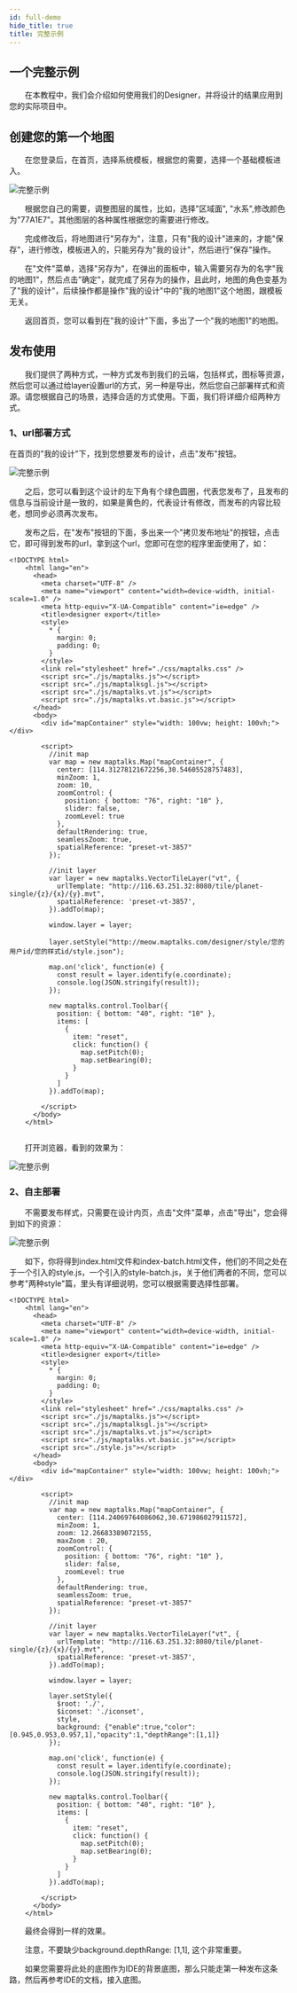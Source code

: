 ```yaml
---
id: full-demo
hide_title: true
title: 完整示例
---
```


## 一个完整示例

　　在本教程中，我们会介绍如何使用我们的Designer，并将设计的结果应用到您的实际项目中。

## 创建您的第一个地图

　　在您登录后，在首页，选择系统模板，根据您的需要，选择一个基础模板进入。

![完整示例](./assets/full-demo-1.png)

　　根据您自己的需要，调整图层的属性，比如，选择"区域面", "水系",修改颜色为"77A1E7"。其他图层的各种属性根据您的需要进行修改。

　　完成修改后，将地图进行"另存为"，注意，只有"我的设计"进来的，才能"保存"，进行修改，模板进入的，只能另存为"我的设计"，然后进行"保存"操作。

　　在"文件"菜单，选择"另存为"，在弹出的面板中，输入需要另存为的名字"我的地图1"，然后点击"确定"，就完成了另存为的操作，且此时，地图的角色变基为了"我的设计"，后续操作都是操作"我的设计"中的"我的地图1"这个地图，跟模板无关。

　　返回首页，您可以看到在"我的设计"下面，多出了一个"我的地图1"的地图。

## 发布使用

　　我们提供了两种方式，一种方式发布到我们的云端，包括样式，图标等资源，然后您可以通过给layer设置url的方式，另一种是导出，然后您自己部署样式和资源。请您根据自己的场景，选择合适的方式使用。下面，我们将详细介绍两种方式。

### 1、url部署方式
 在首页的"我的设计"下，找到您想要发布的设计，点击"发布"按钮。

![完整示例](./assets/full-demo-2.png)

　　之后，您可以看到这个设计的左下角有个绿色圆圈，代表您发布了，且发布的信息与当前设计是一致的，如果是黄色的，代表设计有修改，而发布的内容比较老，想同步必须再次发布。

　　发布之后，在"发布"按钮的下面，多出来一个"拷贝发布地址"的按钮，点击它，即可得到发布的url，拿到这个url，您即可在您的程序里面使用了，如：

```
<!DOCTYPE html>
    <html lang="en">
      <head>
        <meta charset="UTF-8" />
        <meta name="viewport" content="width=device-width, initial-scale=1.0" />
        <meta http-equiv="X-UA-Compatible" content="ie=edge" />
        <title>designer export</title>
        <style>
          * {
            margin: 0;
            padding: 0;
          }
        </style>
        <link rel="stylesheet" href="./css/maptalks.css" />
        <script src="./js/maptalks.js"></script>
        <script src="./js/maptalksgl.js"></script>
        <script src="./js/maptalks.vt.js"></script>
        <script src="./js/maptalks.vt.basic.js"></script>
      </head>
      <body>
        <div id="mapContainer" style="width: 100vw; height: 100vh;"></div>

        <script>
          //init map
          var map = new maptalks.Map("mapContainer", {
            center: [114.31278121672256,30.54605528757483],
            minZoom: 1,
            zoom: 10,
            zoomControl: {
              position: { bottom: "76", right: "10" },
              slider: false,
              zoomLevel: true
            },
            defaultRendering: true,
            seamlessZoom: true,
            spatialReference: "preset-vt-3857"
          });

          //init layer
          var layer = new maptalks.VectorTileLayer("vt", {
            urlTemplate: "http://116.63.251.32:8080/tile/planet-single/{z}/{x}/{y}.mvt",
            spatialReference: 'preset-vt-3857',
          }).addTo(map);

          window.layer = layer;

          layer.setStyle("http://meow.maptalks.com/designer/style/您的用户id/您的样式id/style.json");

          map.on('click', function(e) {
            const result = layer.identify(e.coordinate);
            console.log(JSON.stringify(result));
          });

          new maptalks.control.Toolbar({
            position: { bottom: "40", right: "10" },
            items: [
              {
                item: "reset",
                click: function() {
                  map.setPitch(0);
                  map.setBearing(0);
                }
              }
            ]
          }).addTo(map);

        </script>
      </body>
    </html>
    
```

　　打开浏览器，看到的效果为：

![完整示例](./assets/full-demo-3.png)

### 2、自主部署

　　不需要发布样式，只需要在设计内页，点击"文件"菜单，点击"导出"，您会得到如下的资源：

![完整示例](./assets/full-demo-4.png)

　　如下，你将得到index.html文件和index-batch.html文件，他们的不同之处在于一个引入的style.js，一个引入的style-batch.js，关于他们两者的不同，您可以参考"两种style"篇，里头有详细说明，您可以根据需要选择性部署。
```
<!DOCTYPE html>
    <html lang="en">
      <head>
        <meta charset="UTF-8" />
        <meta name="viewport" content="width=device-width, initial-scale=1.0" />
        <meta http-equiv="X-UA-Compatible" content="ie=edge" />
        <title>designer export</title>
        <style>
          * {
            margin: 0;
            padding: 0;
          }
        </style>
        <link rel="stylesheet" href="./css/maptalks.css" />
        <script src="./js/maptalks.js"></script>
        <script src="./js/maptalksgl.js"></script>
        <script src="./js/maptalks.vt.js"></script>
        <script src="./js/maptalks.vt.basic.js"></script>
        <script src="./style.js"></script>
      </head>
      <body>
        <div id="mapContainer" style="width: 100vw; height: 100vh;"></div>

        <script>
          //init map
          var map = new maptalks.Map("mapContainer", {
            center: [114.24069764086062,30.671986027911572],
            minZoom: 1,
            zoom: 12.26683389072155,
            maxZoom : 20,
            zoomControl: {
              position: { bottom: "76", right: "10" },
              slider: false,
              zoomLevel: true
            },
            defaultRendering: true,
            seamlessZoom: true,
            spatialReference: "preset-vt-3857"
          });

          //init layer
          var layer = new maptalks.VectorTileLayer("vt", {
            urlTemplate: "http://116.63.251.32:8080/tile/planet-single/{z}/{x}/{y}.mvt",
            spatialReference: 'preset-vt-3857',
          }).addTo(map);

          window.layer = layer;

          layer.setStyle({
            $root: './',
            $iconset: './iconset',
            style,
            background: {"enable":true,"color":[0.945,0.953,0.957,1],"opacity":1,"depthRange":[1,1]}
          });

          map.on('click', function(e) {
            const result = layer.identify(e.coordinate);
            console.log(JSON.stringify(result));
          });

          new maptalks.control.Toolbar({
            position: { bottom: "40", right: "10" },
            items: [
              {
                item: "reset",
                click: function() {
                  map.setPitch(0);
                  map.setBearing(0);
                }
              }
            ]
          }).addTo(map);

        </script>
      </body>
    </html>
```

　　最终会得到一样的效果。

　　注意，不要缺少background.depthRange: [1,1], 这个非常重要。

　　如果您需要将此处的底图作为IDE的背景底图，那么只能走第一种发布这条路，然后再参考IDE的文档，接入底图。

